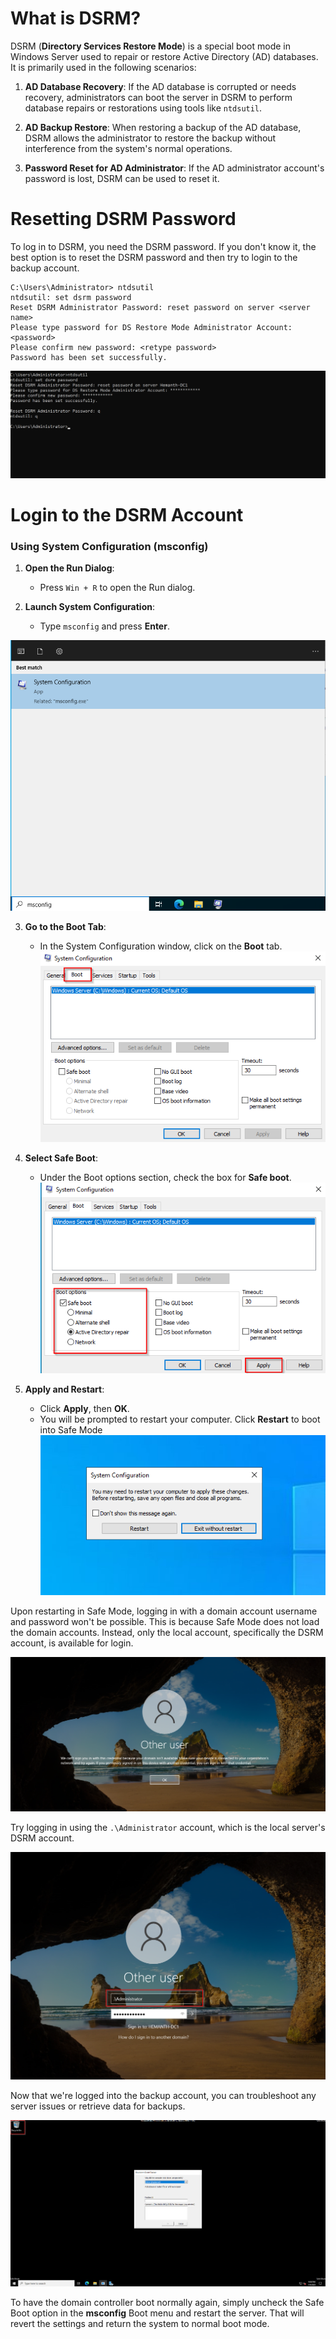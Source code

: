 # What is DSRM?

DSRM (**Directory Services Restore Mode**) is a special boot mode in Windows Server used to repair or restore Active Directory (AD) databases. It is primarily used in the following scenarios:

1. **AD Database Recovery**: If the AD database is corrupted or needs recovery, administrators can boot the server in DSRM to perform database repairs or restorations using tools like `ntdsutil`.
    
2. **AD Backup Restore**: When restoring a backup of the AD database, DSRM allows the administrator to restore the backup without interference from the system's normal operations.
    
3. **Password Reset for AD Administrator**: If the AD administrator account's password is lost, DSRM can be used to reset it.

# Resetting DSRM Password

To log in to DSRM, you need the DSRM password. If you don't know it, the best option is to reset the DSRM password and then try to login to the backup account.

```
C:\Users\Administrator> ntdsutil
ntdsutil: set dsrm password
Reset DSRM Administrator Password: reset password on server <server name>
Please type password for DS Restore Mode Administrator Account: <password>
Please confirm new password: <retype password>
Password has been set successfully.
```

![](img/dsrm-reset-password.png)

# Login to the DSRM Account

### Using System Configuration (msconfig)

1. **Open the Run Dialog**:
    
    - Press `Win + R` to open the Run dialog.


2. **Launch System Configuration**:
    
    - Type `msconfig` and press **Enter**.

![](img/1.png)

3. **Go to the Boot Tab**:
    
    - In the System Configuration window, click on the **Boot** tab.
![](img/2.png)

4. **Select Safe Boot**:
    
    - Under the Boot options section, check the box for **Safe boot**.
![](img/3.png)

 5. **Apply and Restart**:

	- Click **Apply**, then **OK**.
	- You will be prompted to restart your computer. Click **Restart** to boot into Safe Mode
![](img/4.png)

Upon restarting in Safe Mode, logging in with a domain account username and password won't be possible. This is because Safe Mode does not load the domain accounts. Instead, only the local account, specifically the DSRM account, is available for login.

![](img/5.png)

Try logging in using the `.\Administrator` account, which is the local server's DSRM account.

![](img/6.png)

Now that we're logged into the backup account, you can troubleshoot any server issues or retrieve data for backups.

![](img/7.png)

To have the domain controller boot normally again, simply uncheck the Safe Boot option in the **msconfig** Boot menu and restart the server. That will revert the settings and return the system to normal boot mode.